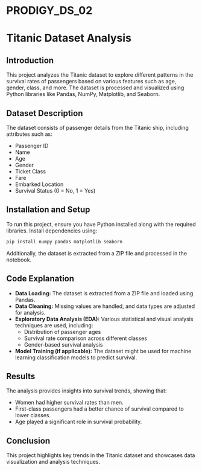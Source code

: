 # PRODIGY_DS_02
# Titanic Dataset Analysis

## Introduction

This project analyzes the Titanic dataset to explore different patterns in the survival rates of passengers based on various features such as age, gender, class, and more. The dataset is processed and visualized using Python libraries like Pandas, NumPy, Matplotlib, and Seaborn.

## Dataset Description

The dataset consists of passenger details from the Titanic ship, including attributes such as:

- Passenger ID
- Name
- Age
- Gender
- Ticket Class
- Fare
- Embarked Location
- Survival Status (0 = No, 1 = Yes)

## Installation and Setup

To run this project, ensure you have Python installed along with the required libraries. Install dependencies using:

```bash
pip install numpy pandas matplotlib seaborn
```

Additionally, the dataset is extracted from a ZIP file and processed in the notebook.

## Code Explanation

- **Data Loading:** The dataset is extracted from a ZIP file and loaded using Pandas.
- **Data Cleaning:** Missing values are handled, and data types are adjusted for analysis.
- **Exploratory Data Analysis (EDA):** Various statistical and visual analysis techniques are used, including:
  - Distribution of passenger ages
  - Survival rate comparison across different classes
  - Gender-based survival analysis
- **Model Training (if applicable):** The dataset might be used for machine learning classification models to predict survival.

## Results

The analysis provides insights into survival trends, showing that:

- Women had higher survival rates than men.
- First-class passengers had a better chance of survival compared to lower classes.
- Age played a significant role in survival probability.

## Conclusion

This project highlights key trends in the Titanic dataset and showcases data visualization and analysis techniques.

